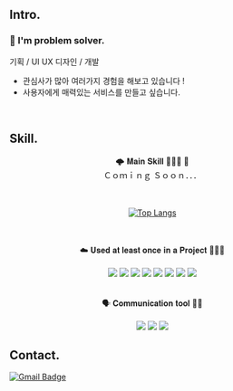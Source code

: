 ## Intro.
### 🐘 I'm problem solver.
기획 / UI UX 디자인 / 개발
- 관심사가 많아 여러가지 경험을 해보고 있습니다 ! 
- 사용자에게 매력있는 서비스를 만들고 싶습니다.

<br/>

## Skill.
<div align="center"> 🌩 𝐌𝐚𝐢𝐧 𝐒𝐤𝐢𝐥𝐥 🧑🏻‍💻 💫 
<br/>
Ｃｏｍｉｎｇ Ｓｏｏｎ．．．
<br/>
<br/>
<br/>

[![Top Langs](https://github-readme-stats.vercel.app/api/top-langs/?username=sS2S2bin&layout=compact&theme= )](https://github.com/metleeha)

</div>
<br/>
<br/>
<div align="center"> ☁️ 𝐔𝐬𝐞𝐝 𝐚𝐭 𝐥𝐞𝐚𝐬𝐭 𝐨𝐧𝐜𝐞 𝐢𝐧 𝐚 𝐏𝐫𝐨𝐣𝐞𝐜𝐭 🧑🏻‍💻
<br/>
<br/>
<img src="https://img.shields.io/badge/HTML-E34F26?style=flat-square&logo=HTML5&logoColor=white"/>
<img src="https://img.shields.io/badge/CSS-1572B6?style=flat-square&logo=CSS&logoColor=white"/>
<img src="https://img.shields.io/badge/Unity-FFFFFF?style=flat-square&logo=Unity&logoColor=black"/>
<img src="https://img.shields.io/badge/Django-092E20?style=flat-square&logo=Django&logoColor=white"/>
<img src="https://img.shields.io/badge/Android-3DDC84?style=flat-square&logo=Android&logoColor=white"/>
<img src="https://img.shields.io/badge/JavaScript-F7DF1E?style=flat-square&logo=JavaScript&logoColor=white"/>
<img src="https://img.shields.io/badge/C-A8B9CC?style=flat-square&logo=C&logoColor=white"/>
<img src="https://img.shields.io/badge/Qt-41CD52?style=flat-square&logo=Qt&logoColor=white"/>
</div>
<br/>
<br/>
<div align="center"> 🗣 𝐂𝐨𝐦𝐦𝐮𝐧𝐢𝐜𝐚𝐭𝐢𝐨𝐧 𝐭𝐨𝐨𝐥 👂🏻
<br/>
<br/>
<img src="https://img.shields.io/badge/Slack-4A154B?style=flat-square&logo=Slack&logoColor=white"/>
<img src="https://img.shields.io/badge/Discord-5865F2?style=flat-square&logo=Discord&logoColor=white"/>
<img src="https://img.shields.io/badge/Notion-000000?style=flat-square&logo=Notion&logoColor=white"/>
</div>

## Contact.


[![Gmail Badge](https://img.shields.io/badge/Gmail-d14836?style=flat-square&logo=Gmail&logoColor=white&link=mailto:3leesoobin@gmail.com)](mailto:3leesoobin@gmail.com)


<!--
**sS2S2bin/sS2S2bin** is a ✨ _special_ ✨ repository because its `README.md` (this file) appears on your GitHub profile.
<div align="center">
</div>
	
Here are some ideas to get you started:

- 🔭 I’m currently working on ...
- 🌱 I’m currently learning ...
- 👯 I’m looking to collaborate on ...
- 🤔 I’m looking for help with ...
- 💬 Ask me about ...
- 📫 How to reach me: ...
- 😄 Pronouns: ...
- ⚡ Fun fact: ...
-->
